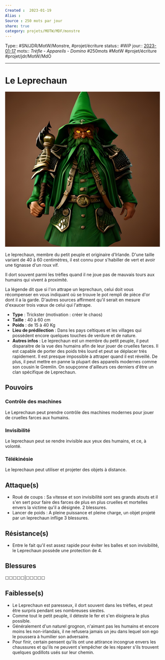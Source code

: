 ```yaml
---
Created :  2023-01-19
Alias :
Source : 250 mots par jour
share: true
category: projets/MOTW/MDF/monstre
---
```

Type:: #SN/JDR/MotW/Monstre, #projet/écriture
status:: #WiP 
jour::  [2023-01-17](2023-01-17.md) 
mots:: *Trèfle - Appareils - Domino* 
#250mots #MotW #projet/écriture #projet/jdr/MotW/MdO 

***

# Le Leprechaun 

![18d1b18d-cd6f-4a4e-ac71-d1f85b7ff04f.jpg](../../../../notes/18d1b18d-cd6f-4a4e-ac71-d1f85b7ff04f.jpg)

Le leprechaun, membre du petit peuple et originaire d'Irlande. D'une taille variant de 40 à 60 centimètres, il est connu pour s'habiller de vert et avoir une tignasse d'un roux vif.

Il dort souvent parmi les trèfles quand il ne joue pas de mauvais tours aux humains qui vivent à proximité. 

La légende dit que si l'on attrape un leprechaun, celui doit vous récompenser en vous indiquant où se trouve le pot rempli de pièce d'or dont il a la garde. D'autres sources affirment qu'il serait en mesure d'exaucer trois vœux de celui qui l'attrape.

- **Type** : Trickster (motivation : créer le chaos)
- **Taille** : 40 à 60 cm
- **Poids** : de 15 à 40 Kg
- **Lieu de prédilection** : Dans les pays celtiques et les villages qui possèdent encore quelques touches de verdure et de nature.
- **Autres infos** : Le leprechaun est un membre du petit peuple, il peut disparaitre de la vue des humains afin de leur jouer de cruelles farces. Il est capable de porter des poids très lourd et peut se déplacer très rapidement. Il est presque impossible à attraper quand il est réveillé. De plus, il peut mettre en panne la plupart des appareils modernes comme son cousin le Gremlin. On soupçonne d'ailleurs ces derniers d'être un clan spécifique de Leprechaun.

## Pouvoirs

### Contrôle des machines
Le Leprechaun peut prendre contrôle des machines modernes pour jouer de cruelles farces aux humains.

### Invisibilité 
Le leprechaun peut se rendre invisible aux yeux des humains, et ce, à volonté.

### Télékinésie
Le leprechaun peut utiliser et projeter des objets à distance.

## Attaque(s)

- Roué de coups : Sa vitesse et son invisibilité sont ses grands atouts et il s'en sert pour faire des farces de plus en plus cruelles et mortelles envers la victime qu'il a désignée. 2 blessures.
- Lancer de poids : A pleine puissance et pleine charge, un objet projeté par un leprechaun inflige 3 blessures.

## Résistance(s)

- Entre le fait qu'il est assez rapide pour éviter les balles et son invisibilité, le Leprechaun possède une protection de 4.

## Blessures

☐☐☐☐☐|☐☐☐☐☐

## Faiblesse(s)

- Le Leprechaun est paresseux, il dort souvent dans les trèfles, et peut être surpris pendant ses nombreuses siestes. 
- Comme tout le petit peuple, il déteste le fer et s'en éloignera le plus possible. 
- Généralement d'un naturel grognon, n'aimant pas les humains et encore moins les non-irlandais, il ne refusera jamais un jeu dans lequel son ego le poussera à humilier son adversaire.
- Pour finir, certain pensent qu'ils ont une attirance incongrue envers les chaussures et qu'ils ne peuvent s'empêcher de les réparer s'ils trouvent quelques godillots usés sur leur chemin.